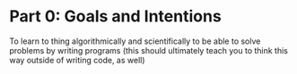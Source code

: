 # Part 0: Goals and Intentions
To learn to thing algorithmically and scientifically to be able to solve problems by writing programs (this should ultimately teach you to think this way outside of writing code, as well)